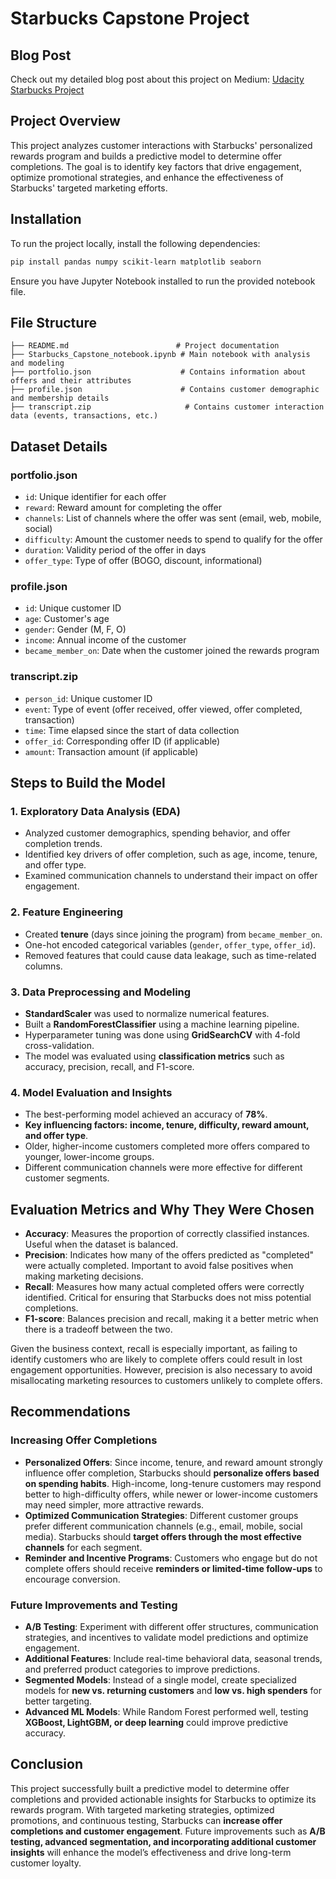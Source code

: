 

# Starbucks Capstone Project  

## Blog Post  

Check out my detailed blog post about this project on Medium: [Udacity Starbucks Project](https://medium.com/@tshepisomokoena20/udacity-starbucks-project-7f955aabf1d6)  

## Project Overview  

This project analyzes customer interactions with Starbucks' personalized rewards program and builds a predictive model to determine offer completions. The goal is to identify key factors that drive engagement, optimize promotional strategies, and enhance the effectiveness of Starbucks' targeted marketing efforts.  

## Installation  

To run the project locally, install the following dependencies:  

```bash
pip install pandas numpy scikit-learn matplotlib seaborn
```  

Ensure you have Jupyter Notebook installed to run the provided notebook file.  

## File Structure  

```
├── README.md                        # Project documentation  
├── Starbucks_Capstone_notebook.ipynb # Main notebook with analysis and modeling  
├── portfolio.json                    # Contains information about offers and their attributes  
├── profile.json                      # Contains customer demographic and membership details  
├── transcript.zip                     # Contains customer interaction data (events, transactions, etc.)  
```  

## Dataset Details  

### **portfolio.json**  

- `id`: Unique identifier for each offer  
- `reward`: Reward amount for completing the offer  
- `channels`: List of channels where the offer was sent (email, web, mobile, social)  
- `difficulty`: Amount the customer needs to spend to qualify for the offer  
- `duration`: Validity period of the offer in days  
- `offer_type`: Type of offer (BOGO, discount, informational)  

### **profile.json**  

- `id`: Unique customer ID  
- `age`: Customer's age  
- `gender`: Gender (M, F, O)  
- `income`: Annual income of the customer  
- `became_member_on`: Date when the customer joined the rewards program  

### **transcript.zip**  

- `person_id`: Unique customer ID  
- `event`: Type of event (offer received, offer viewed, offer completed, transaction)  
- `time`: Time elapsed since the start of data collection  
- `offer_id`: Corresponding offer ID (if applicable)  
- `amount`: Transaction amount (if applicable)  

## Steps to Build the Model  

### 1. **Exploratory Data Analysis (EDA)**  

- Analyzed customer demographics, spending behavior, and offer completion trends.  
- Identified key drivers of offer completion, such as age, income, tenure, and offer type.  
- Examined communication channels to understand their impact on offer engagement.  

### 2. **Feature Engineering**  

- Created **tenure** (days since joining the program) from `became_member_on`.  
- One-hot encoded categorical variables (`gender`, `offer_type`, `offer_id`).  
- Removed features that could cause data leakage, such as time-related columns.  

### 3. **Data Preprocessing and Modeling**  

- **StandardScaler** was used to normalize numerical features.  
- Built a **RandomForestClassifier** using a machine learning pipeline.  
- Hyperparameter tuning was done using **GridSearchCV** with 4-fold cross-validation.  
- The model was evaluated using **classification metrics** such as accuracy, precision, recall, and F1-score.  

### 4. **Model Evaluation and Insights**  

- The best-performing model achieved an accuracy of **78%**.  
- **Key influencing factors:** **income, tenure, difficulty, reward amount, and offer type**.  
- Older, higher-income customers completed more offers compared to younger, lower-income groups.  
- Different communication channels were more effective for different customer segments.  

## **Evaluation Metrics and Why They Were Chosen**  

- **Accuracy**: Measures the proportion of correctly classified instances. Useful when the dataset is balanced.  
- **Precision**: Indicates how many of the offers predicted as "completed" were actually completed. Important to avoid false positives when making marketing decisions.  
- **Recall**: Measures how many actual completed offers were correctly identified. Critical for ensuring that Starbucks does not miss potential completions.  
- **F1-score**: Balances precision and recall, making it a better metric when there is a tradeoff between the two.  

Given the business context, recall is especially important, as failing to identify customers who are likely to complete offers could result in lost engagement opportunities. However, precision is also necessary to avoid misallocating marketing resources to customers unlikely to complete offers.  

## Recommendations  

### **Increasing Offer Completions**  

- **Personalized Offers**: Since income, tenure, and reward amount strongly influence offer completion, Starbucks should **personalize offers based on spending habits**. High-income, long-tenure customers may respond better to high-difficulty offers, while newer or lower-income customers may need simpler, more attractive rewards.  
- **Optimized Communication Strategies**: Different customer groups prefer different communication channels (e.g., email, mobile, social media). Starbucks should **target offers through the most effective channels** for each segment.  
- **Reminder and Incentive Programs**: Customers who engage but do not complete offers should receive **reminders or limited-time follow-ups** to encourage conversion.  

### **Future Improvements and Testing**  

- **A/B Testing**: Experiment with different offer structures, communication strategies, and incentives to validate model predictions and optimize engagement.  
- **Additional Features**: Include real-time behavioral data, seasonal trends, and preferred product categories to improve predictions.  
- **Segmented Models**: Instead of a single model, create specialized models for **new vs. returning customers** and **low vs. high spenders** for better targeting.  
- **Advanced ML Models**: While Random Forest performed well, testing **XGBoost, LightGBM, or deep learning** could improve predictive accuracy.  

## Conclusion  

This project successfully built a predictive model to determine offer completions and provided actionable insights for Starbucks to optimize its rewards program. With targeted marketing strategies, optimized promotions, and continuous testing, Starbucks can **increase offer completions and customer engagement**. Future improvements such as **A/B testing, advanced segmentation, and incorporating additional customer insights** will enhance the model’s effectiveness and drive long-term customer loyalty.
